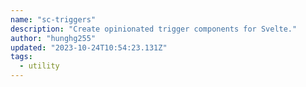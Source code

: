 ```yaml
---
name: "sc-triggers"
description: "Create opinionated trigger components for Svelte."
author: "hunghg255"
updated: "2023-10-24T10:54:23.131Z"
tags: 
  - utility
---
```

